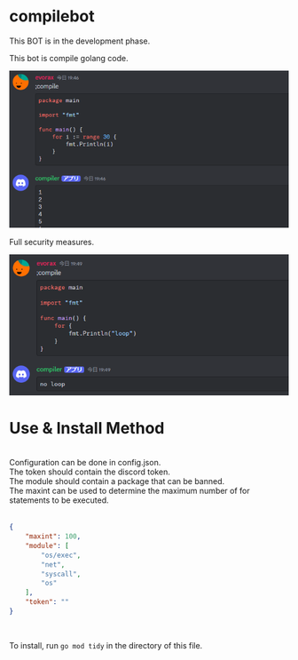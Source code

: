 # compilebot

This BOT is in the development phase.

This bot is compile golang code.
<br/>

![demo](/images/demo.png)
<br/>

Full security measures.
<br/>

![demo](/images/demo2.png)

# Use & Install Method

<br/>
Configuration can be done in config.json.
<br/>
The token should contain the discord token.
<br/>
The module should contain a package that can be banned.
<br/>
The maxint can be used to determine the maximum number of for statements to be executed.
<br/>
<br/>

```json
{
    "maxint": 100,
    "module": [
        "os/exec",
        "net",
        "syscall",
        "os"
    ],
    "token": ""
}
```

<br/>

To install, run `go mod tidy` in the directory of this file.